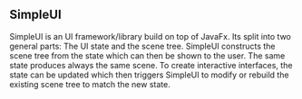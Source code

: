 ## SimpleUI

SimpleUI is an UI framework/library build on top of JavaFx. Its split into two general parts: The UI state and the scene tree. SimpleUI constructs the scene tree from the state which can then be shown to the user. The same state produces always the same scene. To create interactive interfaces, the state can be updated which then triggers SimpleUI to modify or rebuild the existing scene tree to match the new state.